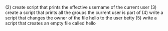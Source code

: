 (2) create script that prints the effective username of the current user
(3) create a script that prints all the groups the current user is part of
(4) write a script that changes the owner of the file hello to the user betty
(5) write a script that creates an empty file called hello
